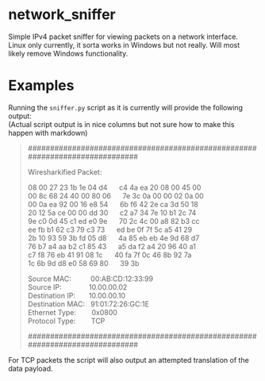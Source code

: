 # network_sniffer
Simple IPv4 packet sniffer for viewing packets on a network interface.  
Linux only currently, it sorta works in Windows but not really. Will most likely remove Windows functionality.

# Examples
Running the `sniffer.py` script as it is currently will provide the following output:  
(Actual script output is in nice columns but not sure how to make this happen with markdown)  
>#############################################################################
>
>Wiresharkified Packet:
>
>08 00 27 23 1b 1e 04 d4&nbsp; &nbsp; &nbsp; c4 4a ea 20 08 00 45 00  
>00 8c 68 24 40 00 80 06&nbsp; &nbsp; &nbsp; 7e 3c 0a 00 00 02 0a 00  
>00 0a ea 92 00 16 e8 54&nbsp; &nbsp; &nbsp; 6b f6 42 2e ca 3d 50 18  
>20 12 5a ce 00 00 dd 30&nbsp; &nbsp; &nbsp; c2 a7 34 7e 10 b1 2c 74  
>9e c0 0d 45 c1 ed e0 9e&nbsp; &nbsp; &nbsp; 70 2c 4c 00 a8 82 b3 cc  
>ee fb b1 62 c3 79 c3 73&nbsp; &nbsp; &nbsp; ed be 0f 7f 5c a5 41 29  
>2b 10 93 59 3b fd 05 d8&nbsp; &nbsp; &nbsp; 4a 85 eb eb 4e 9d 68 d7  
>76 b7 a4 aa b2 c1 85 43&nbsp; &nbsp; &nbsp; a5 da f2 a4 20 96 40 a1  
>c7 f8 76 eb 41 91 08 1c&nbsp; &nbsp; &nbsp; 40 fa 7f 0c 46 8b 92 7a  
>1c 6b 9d d8 e0 58 69 80&nbsp; &nbsp; &nbsp; 39 3b  
>
>Source MAC:&nbsp; &nbsp; &nbsp; &nbsp; &nbsp;&nbsp;00:AB:CD:12:33:99  
>Source IP:&nbsp; &nbsp; &nbsp; &nbsp; &nbsp; &nbsp; &nbsp; 10.00.00.02  
>Destination IP:&nbsp; &nbsp; &nbsp; &nbsp;10.00.00.10  
>Destination MAC:&nbsp; &nbsp;91:01:72:26:GC:1E  
>Ethernet Type:&nbsp; &nbsp; &nbsp; &nbsp; 0x0800  
>Protocol Type:&nbsp; &nbsp; &nbsp; &nbsp; TCP  
>
>#############################################################################  
  
For TCP packets the script will also output an attempted translation of the data payload.
